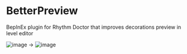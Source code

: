 # BetterPreview
BepInEx plugin for Rhythm Doctor that improves decorations preview in level editor

![image](https://github.com/user-attachments/assets/87e04f76-eb4c-4a2d-965f-c8dfe3f52e4b) ->
![image](https://github.com/user-attachments/assets/48b0510f-713e-4cc9-a9fe-0ecb410dcd36)

